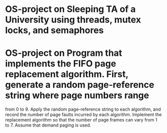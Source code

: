 # OS-project on Sleeping TA of a University using threads, mutex locks, and semaphores
# OS-project on Program that implements the FIFO page replacement algorithm. First, generate a random page-reference string where page numbers range
from 0 to 9. Apply the random page-reference string to each algorithm, and
record the number of page faults incurred by each algorithm. Implement
the replacement algorithm so that the number of page frames can vary
from 1 to 7. Assume that demand paging is used.
